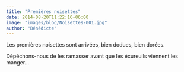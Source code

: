 ```yaml
---
title: "Premières noisettes"
date: 2014-08-20T11:22:16+06:00
image: "images/blog/Noisettes-001.jpg"
author: "Bénédicte"
---
```


Les premières noisettes sont arrivées, bien dodues, bien dorées.

Dépêchons-nous de les ramasser avant que les écureuils viennent les manger...
